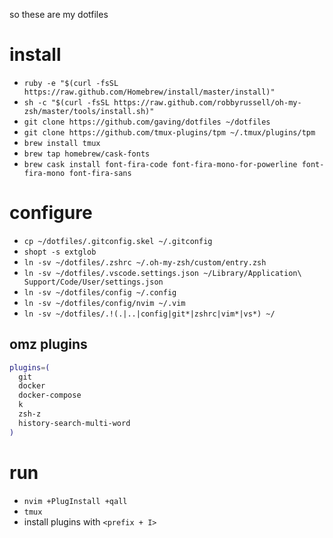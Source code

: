 so these are my dotfiles

# install

* `ruby -e "$(curl -fsSL https://raw.github.com/Homebrew/install/master/install)"`
* `sh -c "$(curl -fsSL https://raw.github.com/robbyrussell/oh-my-zsh/master/tools/install.sh)"`
* `git clone https://github.com/gaving/dotfiles ~/dotfiles` 
* `git clone https://github.com/tmux-plugins/tpm ~/.tmux/plugins/tpm`
* `brew install tmux`
* `brew tap homebrew/cask-fonts`
* `brew cask install font-fira-code font-fira-mono-for-powerline font-fira-mono font-fira-sans`

# configure

* `cp ~/dotfiles/.gitconfig.skel ~/.gitconfig`
* `shopt -s extglob`
* `ln -sv ~/dotfiles/.zshrc ~/.oh-my-zsh/custom/entry.zsh`
* `ln -sv ~/dotfiles/.vscode.settings.json ~/Library/Application\ Support/Code/User/settings.json`
* `ln -sv ~/dotfiles/config ~/.config`
* `ln -sv ~/dotfiles/config/nvim ~/.vim`
* `ln -sv ~/dotfiles/.!(.|..|config|git*|zshrc|vim*|vs*) ~/`

## omz plugins

```bash
plugins=(
  git
  docker
  docker-compose
  k
  zsh-z
  history-search-multi-word
)
```

# run

* `nvim +PlugInstall +qall`
* `tmux`
* install plugins with `<prefix + I>`
